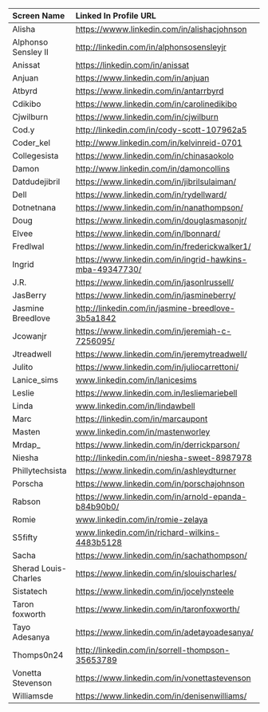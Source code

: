 |Screen Name |Linked In Profile URL
|:------------------|:--------------------------------------
|Alisha|https://wwww.linkedin.com/in/alishacjohnson
|Alphonso Sensley II|http://linkedin.com/in/alphonsosensleyjr
|Anissat|https://linkedin.com/in/anissat
|Anjuan|https://www.linkedin.com/in/anjuan
|Atbyrd|https://www.linkedin.com/in/antarrbyrd
|Cdikibo|https://www.linkedin.com/in/carolinedikibo
|Cjwilburn|https://www.linkedin.com/in/cjwilburn
|Cod.y|http://linkedin.com/in/cody-scott-107962a5
|Coder_kel|http://www.linkedin.com/in/kelvinreid-0701
|Collegesista|https://www.linkedin.com/in/chinasaokolo
|Damon|http://www.linkedin.com/in/damoncollins
|Datdudejibril|https://www.linkedin.com/in/jibrilsulaiman/
|Dell|https://www.linkedin.com/in/rydellward/
|Dotnetnana|https://www.linkedin.com/in/nanathompson/
|Doug|https://www.linkedin.com/in/douglasmasonjr/
|Elvee|https://www.linkedin.com/in/lbonnard/
|Fredlwal|https://www.linkedin.com/in/frederickwalker1/
|Ingrid|https://www.linkedin.com/in/ingrid-hawkins-mba-49347730/
|J.R.|https://www.linkedin.com/in/jasonlrussell/
|JasBerry|https://www.linkedin.com/in/jasmineberry/
|Jasmine Breedlove|http://linkedin.com/in/jasmine-breedlove-3b5a1842
|Jcowanjr|https://www.linkedin.com/in/jeremiah-c-7256095/
|Jtreadwell|https://www.linkedin.com/in/jeremytreadwell/
|Julito|https://www.linkedin.com/in/juliocarrettoni/
|Lanice_sims|www.linkedin.com/in/lanicesims
|Leslie|https://www.linkedin.com.in/lesliemariebell|
|Linda|www.linkedin.com/in/lindawbell
|Marc|https://linkedin.com/in/marcaupont
|Masten|www.linkedin.com/in/mastenworley
|Mrdap_|https://www.linkedin.com/in/derrickparson/
|Niesha|http://linkedin.com/in/niesha-sweet-8987978
|Phillytechsista|https://www.linkedin.com/in/ashleydturner
|Porscha|https://www.linkedin.com/in/porschajohnson
|Rabson|https://www.linkedin.com/in/arnold-epanda-b84b90b0/
|Romie|www.linkedin.com/in/romie-zelaya
|S5fifty|www.linkedin.com/in/richard-wilkins-4483b5128
|Sacha|https://www.linkedin.com/in/sachathompson/
|Sherad Louis-Charles|https://www.linkedin.com/in/slouischarles/
|Sistatech|https://www.linkedin.com/in/jocelynsteele
|Taron foxworth|https://www.linkedin.com/in/taronfoxworth/
|Tayo Adesanya|https://www.linkedin.com/in/adetayoadesanya/
|Thomps0n24|http://linkedin.com/in/sorrell-thompson-35653789
|Vonetta Stevenson|https://www.linkedin.com/in/vonettastevenson
|Williamsde|https://www.linkedin.com/in/denisenwilliams/
